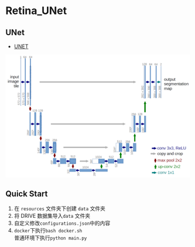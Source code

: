 # Retina_UNet

## UNet

- [UNET](https://arxiv.org/abs/1505.04597)

![](resources/img/u-net-architecture.png)

## Quick Start

1. 在 `resources` 文件夹下创建 `data` 文件夹
2. 将 DRIVE 数据集导入`data` 文件夹
3. 自定义修改`configurations.json`中的内容
4. `docker`下执行`bash docker.sh`  
   普通环境下执行`python main.py`

